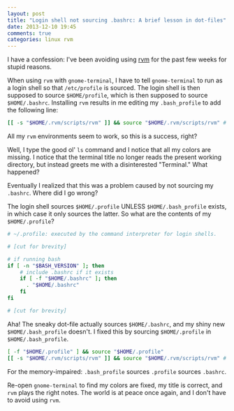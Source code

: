 ```yaml
---
layout: post
title: "Login shell not sourcing .bashrc: A brief lesson in dot-files"
date: 2013-12-10 19:45
comments: true
categories: linux rvm
---
```


I have a confession: I've been avoiding using [rvm](https://rvm.io/) for the past few weeks for stupid reasons.

When using `rvm` with `gnome-terminal`, I have to tell `gnome-terminal` to run as a login shell so that `/etc/profile` is sourced. The login shell is then supposed to source `$HOME/profile`, which is then supposed to source `$HOME/.bashrc`. Installing `rvm` results in me editing my `.bash_profile` to add the following line:

``` bash .bash_profile
[[ -s "$HOME/.rvm/scripts/rvm" ]] && source "$HOME/.rvm/scripts/rvm" # Load RVM into a shell session *as a function*
```

All my `rvm` environments seem to work, so this is a success, right?

Well, I type the good ol' `ls` command and I notice that all my colors are missing. I notice that the terminal title no longer reads the present working directory, but instead greets me with a disinterested "Terminal." What happened?

Eventually I realized that this was a problem caused by not sourcing my `.bashrc`. Where did I go wrong?

The login shell sources `$HOME/.profile` UNLESS `$HOME/.bash_profile` exists, in which case it only sources the latter. So what are the contents of my `$HOME/.profile`?

``` bash .profile
# ~/.profile: executed by the command interpreter for login shells.

# [cut for brevity]

# if running bash
if [ -n "$BASH_VERSION" ]; then
    # include .bashrc if it exists
    if [ -f "$HOME/.bashrc" ]; then
      . "$HOME/.bashrc"
    fi
fi

# [cut for brevity]
```

Aha! The sneaky dot-file actually sources `$HOME/.bashrc`, and my shiny new `$HOME/.bash_profile` doesn't. I fixed this by sourcing `$HOME/.profile` in `$HOME/.bash_profile`.

``` bash .bash_profile
[ -f "$HOME/.profile" ] && source "$HOME/.profile"
[[ -s "$HOME/.rvm/scripts/rvm" ]] && source "$HOME/.rvm/scripts/rvm" # Load RVM into a shell session *as a function*
```

For the memory-impaired: `.bash_profile` sources `.profile` sources `.bashrc`.

Re-open `gnome-terminal` to find my colors are fixed, my title is correct, and `rvm` plays the right notes. The world is at peace once again, and I don't have to avoid using `rvm`.
